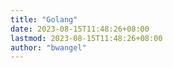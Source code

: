 ```yaml
---
title: "Golang"
date: 2023-08-15T11:48:26+08:00
lastmod: 2023-08-15T11:48:26+08:00
author: "bwangel"
---
```


